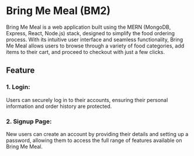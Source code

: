 # Bring Me Meal (BM2)
Bring Me Meal is a web application built using the MERN (MongoDB, Express, React, Node.js) stack, designed to simplify the food ordering process. With its intuitive user interface and seamless functionality, Bring Me Meal allows users to browse through a variety of food categories, add items to their cart, and proceed to checkout with just a few clicks.

## Feature
### 1. Login: 
Users can securely log in to their accounts, ensuring their personal information and order history are protected.
### 2. Signup Page: 
New users can create an account by providing their details and setting up a password, allowing them to access the full range of features available on Bring Me Meal.